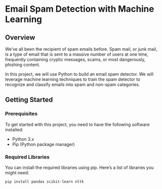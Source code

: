 # Email Spam Detection with Machine Learning

## Overview

We’ve all been the recipient of spam emails before. Spam mail, or junk mail, is a type of email that is sent to a massive number of users at one time, frequently containing cryptic messages, scams, or most dangerously, phishing content.

In this project, we will use Python to build an email spam detector. We will leverage machine learning techniques to train the spam detector to recognize and classify emails into spam and non-spam categories.

## Getting Started

### Prerequisites

To get started with this project, you need to have the following software installed:

- Python 3.x
- Pip (Python package manager)

### Required Libraries

You can install the required libraries using pip. Here’s a list of libraries you might need:

```bash
pip install pandas scikit-learn nltk
